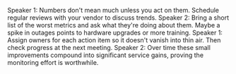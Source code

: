 Speaker 1: Numbers don't mean much unless you act on them. Schedule regular reviews with your vendor to discuss trends.
Speaker 2: Bring a short list of the worst metrics and ask what they're doing about them. Maybe a spike in outages points to hardware upgrades or more training.
Speaker 1: Assign owners for each action item so it doesn't vanish into thin air. Then check progress at the next meeting.
Speaker 2: Over time these small improvements compound into significant service gains, proving the monitoring effort is worthwhile.
